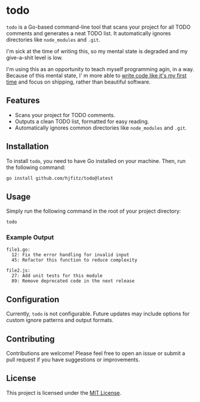 # todo

`todo` is a Go-based command-line tool that scans your project for all TODO comments and generates a neat TODO list. It automatically ignores directories like `node_modules` and `.git`.

I'm sick at the time of writing this, so my mental state is degraded and my give-a-shit level is low.

I'm using this as an opportunity to teach myself programming agin, in a way. Because of this mental state, I' m more able to [write code like it's my first time](https://prog21.dadgum.com/87.html) and focus on shipping, rather than beautiful software.

## Features

- Scans your project for TODO comments.
- Outputs a clean TODO list, formatted for easy reading.
- Automatically ignores common directories like `node_modules` and `.git`.

## Installation

To install `todo`, you need to have Go installed on your machine. Then, run the following command:

```bash
go install github.com/hjfitz/todo@latest
```

## Usage

Simply run the following command in the root of your project directory:

```bash
todo
```

### Example Output

```plaintext
file1.go:
  12: Fix the error handling for invalid input
  45: Refactor this function to reduce complexity

file2.js:
  27: Add unit tests for this module
  89: Remove deprecated code in the next release
```

## Configuration

Currently, `todo` is not configurable. Future updates may include options for custom ignore patterns and output formats.

## Contributing

Contributions are welcome! Please feel free to open an issue or submit a pull request if you have suggestions or improvements.

## License

This project is licensed under the [MIT License](LICENSE).
